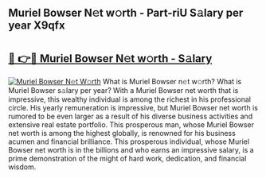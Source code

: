 ## Muriel Bowser N𝚎t w𝚘rth - Part-riU S𝚊lary per year X9qfx

# <h2><a href="http://gc1v6lo.nevu.top/?p=Muriel+Bowser">🔗 👉🔴 Muriel Bowser N𝚎t w𝚘rth - S𝚊lary</a></h2>

[![Muriel Bowser N𝚎t W𝚘rth](https://i.imgur.com/Oavwk0R.jpeg)](http://gc1v6lo.nevu.top/?p=Muriel+Bowser)
What is Muriel Bowser n𝚎t w𝚘rth? What is Muriel Bowser s𝚊lary per year?
With a Muriel Bowser net worth that is impressive, this wealthy individual is among the richest in his professional circle. His yearly remuneration is impressive, but Muriel Bowser net worth is rumored to be even larger as a result of his diverse business activities and extensive real estate portfolio. This prosperous man, whose Muriel Bowser net worth is among the highest globally, is renowned for his business acumen and financial brilliance. This prosperous individual, whose Muriel Bowser net worth is in the billions and who earns an impressive salary, is a prime demonstration of the might of hard work, dedication, and financial wisdom.
